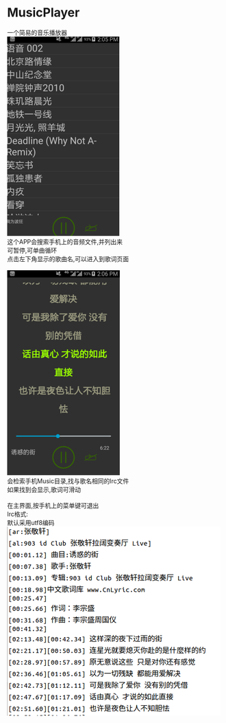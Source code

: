 # MusicPlayer
一个简易的音乐播放器<br>
![](https://github.com/nh632343/hello_world/blob/master/main.png)
<br>这个APP会搜索手机上的音频文件,并列出来
<br>可暂停,可单曲循环
<br>点击左下角显示的歌曲名,可以进入到歌词页面
<br>
<br>![](https://github.com/nh632343/hello_world/blob/master/lrc.png)
<br>会检索手机Music目录,找与歌名相同的lrc文件
<br>如果找到会显示,歌词可滑动
<br>
<br>在主界面,按手机上的菜单键可退出
<br>lrc格式:
<br>默认采用utf8编码
<br>![](https://github.com/nh632343/hello_world/blob/master/example.png)
<br>
